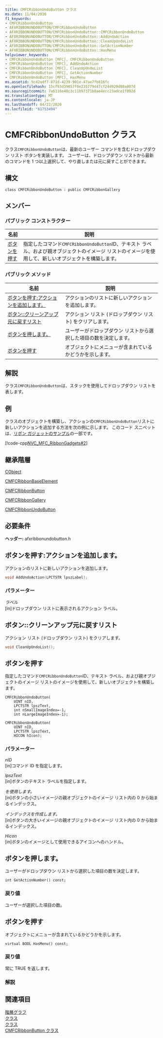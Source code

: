 ```yaml
---
title: CMFCRibbonUndoButton クラス
ms.date: 11/04/2016
f1_keywords:
- CMFCRibbonUndoButton
- AFXRIBBONUNDOBUTTON/CMFCRibbonUndoButton
- AFXRIBBONUNDOBUTTON/CMFCRibbonUndoButton::CMFCRibbonUndoButton
- AFXRIBBONUNDOBUTTON/CMFCRibbonUndoButton::AddUndoAction
- AFXRIBBONUNDOBUTTON/CMFCRibbonUndoButton::CleanUpUndoList
- AFXRIBBONUNDOBUTTON/CMFCRibbonUndoButton::GetActionNumber
- AFXRIBBONUNDOBUTTON/CMFCRibbonUndoButton::HasMenu
helpviewer_keywords:
- CMFCRibbonUndoButton [MFC], CMFCRibbonUndoButton
- CMFCRibbonUndoButton [MFC], AddUndoAction
- CMFCRibbonUndoButton [MFC], CleanUpUndoList
- CMFCRibbonUndoButton [MFC], GetActionNumber
- CMFCRibbonUndoButton [MFC], HasMenu
ms.assetid: 5c42adf7-871d-4239-901e-47ae7fb816fc
ms.openlocfilehash: 15cf93d39057f0e235779d47cf24d920d80a807d
ms.sourcegitcommit: 7a6116e48c3c11b97371b8ae4ecc23adce1f092d
ms.translationtype: MT
ms.contentlocale: ja-JP
ms.lasthandoff: 04/22/2020
ms.locfileid: "81753494"
---
```

# <a name="cmfcribbonundobutton-class"></a>CMFCRibbonUndoButton クラス

クラス`CMFCRibbonUndoButton`は、最新のユーザー コマンドを含むドロップダウン リスト ボタンを実装します。 ユーザーは、ドロップダウン リストから最新のコマンドを 1 つ以上選択して、やり直しまたは元に戻すことができます。

## <a name="syntax"></a>構文

```
class CMFCRibbonUndoButton : public CMFCRibbonGallery
```

## <a name="members"></a>メンバー

### <a name="public-constructors"></a>パブリック コンストラクター

|名前|説明|
|----------|-----------------|
|[ボタンを押す](#cmfcribbonundobutton)|指定したコマンド`CMFCRibbonUndoButton`ID、テキスト ラベル、および親オブジェクトのイメージ リストのイメージを使用して、新しいオブジェクトを構築します。|

### <a name="public-methods"></a>パブリック メソッド

|名前|説明|
|----------|-----------------|
|[ボタンを押す:アクションを追加します。](#addundoaction)|アクションのリストに新しいアクションを追加します。|
|[ボタン::クリーンアップ元に戻すリスト](#cleanupundolist)|アクション リスト (ドロップダウン リスト) をクリアします。|
|[ボタンを押します。](#getactionnumber)|ユーザーがドロップダウン リストから選択した項目の数を決定します。|
|[ボタンを押す](#hasmenu)|オブジェクトにメニューが含まれているかどうかを示します。|

## <a name="remarks"></a>解説

クラス`CMFCRibbonUndoButton`は、スタックを使用してドロップダウン リストを表します。

## <a name="example"></a>例

クラスのオブジェクトを構築し、アクションの`CMFCRibbonUndoButton`リストに新しいアクションを追加する方法を次の例に示します。 このコード スニペットは、[リボン ガジェットのサンプル](../../overview/visual-cpp-samples.md)の一部です。

[!code-cpp[NVC_MFC_RibbonGadgets#2](../../mfc/reference/codesnippet/cpp/cmfcribbonundobutton-class_1.cpp)]

## <a name="inheritance-hierarchy"></a>継承階層

[CObject](../../mfc/reference/cobject-class.md)

[CMFCRibbonBaseElement](../../mfc/reference/cmfcribbonbaseelement-class.md)

[CMFCRibbonButton](../../mfc/reference/cmfcribbonbutton-class.md)

[CMFCRibbonGallery](../../mfc/reference/cmfcribbongallery-class.md)

[CMFCRibbonUndoButton](../../mfc/reference/cmfcribbonundobutton-class.md)

## <a name="requirements"></a>必要条件

**ヘッダー:** afxribbonundobutton.h

## <a name="cmfcribbonundobuttonaddundoaction"></a><a name="addundoaction"></a>ボタンを押す:アクションを追加します。

アクションのリストに新しいアクションを追加します。

```cpp
void AddUndoAction(LPCTSTR lpszLabel);
```

### <a name="parameters"></a>パラメーター

*ラベル*<br/>
[in]ドロップダウン リストに表示されるアクション ラベル。

## <a name="cmfcribbonundobuttoncleanupundolist"></a><a name="cleanupundolist"></a>ボタン::クリーンアップ元に戻すリスト

アクション リスト (ドロップダウン リスト) をクリアします。

```cpp
void CleanUpUndoList();
```

## <a name="cmfcribbonundobuttoncmfcribbonundobutton"></a><a name="cmfcribbonundobutton"></a>ボタンを押す

指定したコマンド`CMFCRibbonUndoButton`ID、テキスト ラベル、および親オブジェクトのイメージ リストのイメージを使用して、新しいオブジェクトを構築します。

```
CMFCRibbonUndoButton(
    UINT nID,
    LPCTSTR lpszText,
    int nSmallImageIndex=-1,
    int nLargeImageIndex=-1);

CMFCRibbonUndoButton(
    UINT nID,
    LPCTSTR lpszText,
    HICON hIcon);
```

### <a name="parameters"></a>パラメーター

*nID*<br/>
[in]コマンド ID を指定します。

*lpszText*<br/>
[in]ボタンのテキスト ラベルを指定します。

*を使用します。*<br/>
[in]ボタンの小さいイメージの親オブジェクトのイメージ リスト内の 0 から始まるインデックス。

*インデックスを作成します。*<br/>
[in]ボタンの大きいイメージの親オブジェクトのイメージ リスト内の 0 から始まるインデックス。

*Hicon*<br/>
[in]ボタンのイメージとして使用できるアイコンへのハンドル。

## <a name="cmfcribbonundobuttongetactionnumber"></a><a name="getactionnumber"></a>ボタンを押します。

ユーザーがドロップダウン リストから選択した項目の数を決定します。

```
int GetActionNumber() const;
```

### <a name="return-value"></a>戻り値

ユーザーが選択した項目の数。

## <a name="cmfcribbonundobuttonhasmenu"></a><a name="hasmenu"></a>ボタンを押す

オブジェクトにメニューが含まれているかどうかを示します。

```
virtual BOOL HasMenu() const;
```

### <a name="return-value"></a>戻り値

常に TRUE を返します。

### <a name="remarks"></a>解説

## <a name="see-also"></a>関連項目

[階層グラフ](../../mfc/hierarchy-chart.md)<br/>
[クラス](../../mfc/reference/mfc-classes.md)<br/>
[クラス](../../mfc/reference/cmfcribbongallery-class.md)<br/>
[CMFCRibbonButton クラス](../../mfc/reference/cmfcribbonbutton-class.md)
